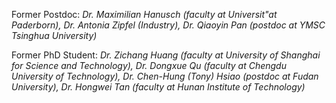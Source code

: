 Former Postdoc: _Dr. Maximilian Hanusch (faculty at Universit\"at Paderborn), Dr. Antonia Zipfel (Industry), Dr. Qiaoyin Pan (postdoc at YMSC Tsinghua University)_

Former PhD Student: _Dr. Zichang Huang (faculty at University of Shanghai for Science and Technology), Dr. Dongxue Qu (faculty at Chengdu University of Technology), Dr. Chen-Hung (Tony) Hsiao (postdoc at Fudan University), Dr. Hongwei Tan (faculty at Hunan Institute of Technology)_
